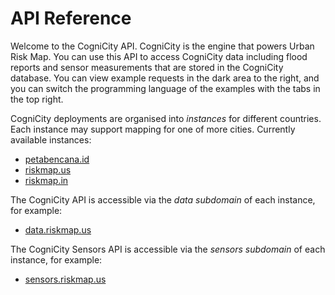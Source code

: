 # API Reference

Welcome to the CogniCity API. CogniCity is the engine that powers Urban Risk Map. You can use this API to access CogniCity data including flood reports and sensor measurements that are stored in the CogniCity database. You can view example requests in the dark area to the right, and you can switch the programming language of the examples with the tabs in the top right.

CogniCity deployments are organised into *instances* for different countries. Each instance may support mapping for one of more cities. Currently available instances:

- [petabencana.id](https://petabencana.id)
- [riskmap.us](https://riskmap.us)
- [riskmap.in](https://riskmap.in)

The CogniCity API is accessible via the *data subdomain* of each instance, for example:

- [data.riskmap.us](https://data.riskmap.us)

The CogniCity Sensors API is accessible via the *sensors subdomain* of each instance, for example:

- [sensors.riskmap.us](https://sensors.riskmap.us)
